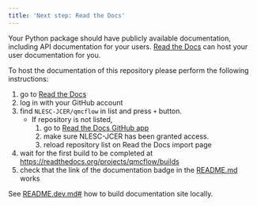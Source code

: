```yaml
---
title: 'Next step: Read the Docs'
---
```


Your Python package should have publicly available documentation, including API documentation for your users.
[Read the Docs](https://readthedocs.org) can host your user documentation for you.

To host the documentation of this repository please perform the following instructions:

1. go to [Read the Docs](https://readthedocs.org/dashboard/import/?)
1. log in with your GitHub account
1. find `NLESC-JCER/qmcflow` in list and press `+` button.
   * If repository is not listed,
      1. go to [Read the Docs GitHub app](https://github.com/settings/connections/applications/fae83c942bc1d89609e2)
      2. make sure NLESC-JCER has been granted access.
      3. reload repository list on Read the Docs import page
1. wait for the first build to be completed at <https://readthedocs.org/projects/qmcflow/builds>
1. check that the link of the documentation badge in the [README.md](git@github.com:NLESC-JCER/qmcflow) works

See [README.dev.md#](git@github.com:NLESC-JCER/qmcflow/blob/main/README.dev.md#generating-the-api-docs) how to build documentation site locally.
